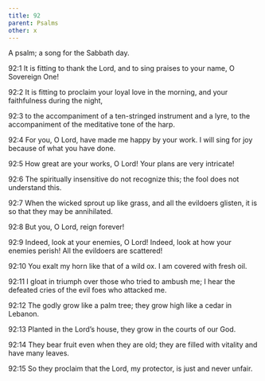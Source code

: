 ```yaml
---
title: 92
parent: Psalms
other: x
---
```



A psalm; a song for the Sabbath day.


<a name="92:1">92:1</a> It is fitting to thank the Lord,
and to sing praises to your name, O Sovereign One!

<a name="92:2">92:2</a> It is fitting to proclaim your loyal love in the morning,
and your faithfulness during the night,

<a name="92:3">92:3</a> to the accompaniment of a ten-stringed instrument and a lyre,
to the accompaniment of the meditative tone of the harp.

<a name="92:4">92:4</a> For you, O Lord, have made me happy by your work.
I will sing for joy because of what you have done.

<a name="92:5">92:5</a> How great are your works, O Lord!
Your plans are very intricate!

<a name="92:6">92:6</a> The spiritually insensitive do not recognize this;
the fool does not understand this.

<a name="92:7">92:7</a> When the wicked sprout up like grass,
and all the evildoers glisten,
it is so that they may be annihilated.

<a name="92:8">92:8</a> But you, O Lord, reign forever!

<a name="92:9">92:9</a> Indeed, look at your enemies, O Lord!
Indeed, look at how your enemies perish!
All the evildoers are scattered!

<a name="92:10">92:10</a> You exalt my horn like that of a wild ox.
I am covered with fresh oil.

<a name="92:11">92:11</a> I gloat in triumph over those who tried to ambush me;
I hear the defeated cries of the evil foes who attacked me.

<a name="92:12">92:12</a> The godly grow like a palm tree;
they grow high like a cedar in Lebanon.

<a name="92:13">92:13</a> Planted in the Lord’s house,
they grow in the courts of our God.

<a name="92:14">92:14</a> They bear fruit even when they are old;
they are filled with vitality and have many leaves.

<a name="92:15">92:15</a> So they proclaim that the Lord, my protector,
is just and never unfair.